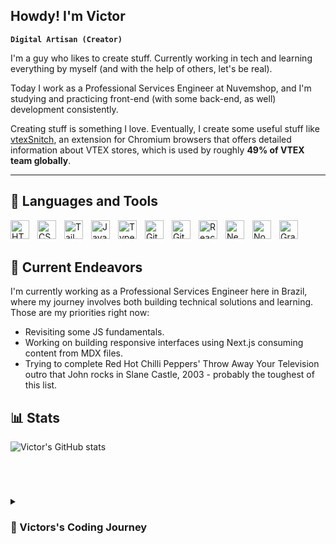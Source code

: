 ## Howdy! I'm Victor

**`Digital Artisan (Creator)`**



I'm a guy who likes to create stuff. Currently working in tech and learning everything by myself (and with the help of others, let's be real). 

Today I work as a Professional Services Engineer at Nuvemshop, and I'm studying and practicing front-end (with some back-end, as well) development consistently.

Creating stuff is something I love. Eventually, I create some useful stuff like [vtexSnitch](https://chromewebstore.google.com/detail/vtexsnitch/ppkpkhgopkfhngdnkkdlnndfnalekjpd "vtexSnitch"), an extension for Chromium browsers that offers detailed information about VTEX stores, which is used by roughly **49% of VTEX team globally**.

---

## 🧰 Languages and Tools

<img align="left" alt="HTML" width="30px" style="padding-right:10px;" src="https://cdn.jsdelivr.net/gh/devicons/devicon/icons/html5/html5-plain.svg" />
<img align="left" alt="CSS" width="30px" style="padding-right:10px;" src="https://cdn.jsdelivr.net/gh/devicons/devicon/icons/css3/css3-plain.svg" />
<img align="left" alt="TailwindCSS" width="30px" style="padding-right:10px;" src="https://cdn.jsdelivr.net/gh/devicons/devicon@latest/icons/tailwindcss/tailwindcss-original.svg" />
<img align="left" alt="JavaScript" width="30px" style="padding-right:10px;" src="https://cdn.jsdelivr.net/gh/devicons/devicon/icons/javascript/javascript-plain.svg" />
<img align="left" alt="TypeScript" width="30px" style="padding-right:10px;" src="https://cdn.jsdelivr.net/gh/devicons/devicon/icons/typescript/typescript-plain.svg" />
<img align="left" alt="Git" width="30px" style="padding-right:10px;" src="https://cdn.jsdelivr.net/gh/devicons/devicon/icons/git/git-original.svg" />
<img align="left" alt="GitHub" width="30px" style="padding-right:10px;" src="https://cdn.jsdelivr.net/gh/devicons/devicon/icons/github/github-original.svg" />
<img align="left" alt="React" width="30px" style="padding-right:10px;" src="https://cdn.jsdelivr.net/gh/devicons/devicon/icons/react/react-original.svg" />
<img align="left" alt="Next.js" width="30px" style="padding-right:10px;" src="https://cdn.jsdelivr.net/gh/devicons/devicon/icons/nextjs/nextjs-original.svg" />        
<img align="left" alt="NodeJS" width="30px" style="padding-right:10px;" src="https://cdn.jsdelivr.net/gh/devicons/devicon/icons/nodejs/nodejs-original.svg" />
<img align="left" alt="GraphQL" width="30px" style="padding-right:10px;" src="https://cdn.jsdelivr.net/gh/devicons/devicon/icons/graphql/graphql-plain.svg" />
<br />
<br />     



## 🔭 Current Endeavors 

I'm currently working as a Professional Services Engineer here in Brazil, where my journey involves both building technical solutions and learning. Those are my priorities right now:

- Revisiting some JS fundamentals.
- Working on building responsive interfaces using Next.js consuming content from MDX files.
- Trying to complete Red Hot Chilli Peppers' Throw Away Your Television outro that John rocks in Slane Castle, 2003 - probably the toughest of this list.

## 📊 Stats

![Victor's GitHub stats](https://github-readme-stats.vercel.app/api?username=rheav&show_icons=true&theme=default)

<!-- ![GitHub Streak](https://streak-stats.demolab.com?user=rheav&theme=ambient_gradient &border_radius=4.5) -->
<br />

#

<details>
 <summary><h3>🎢 Victors's Coding Journey</h3></summary>

I started working with programming at the end of my degree. I was finishing my degree in Environmental Engineering, where I had very little experience with programming in general, and I decided that I wanted to learn how to program in order to create a website and make money online - well, *we gotta get paid, amirite?*  

My first completed project was a website in which I created the planets of the solar system via CSS and calculated the weight of the person on each planet. Everything worked in a way that, thinking about it now, I don't even know how.

But I was very happy and saw that "creating things" was something valuable to me.

So I started learning about HTML, CSS and JS, and went to work for a software house that developed e-commerces in Magento - but I went to work on the sales team - and the sales team was only me.

I always kept studying, and after I started working at VTEX I had to improve myself to keep up with the pace of work. I focused more on JavaScript, APIs (both REST and GraphQL), and more recently on React.js and Node.js. Now working at Nuvemshop I need to think more holistic in how the solution will work, which makes me study more about back-end, database set-ups and performance an reliability of proposed solutions.

Nowadays, I study every day and do the iCodeThis.com and Codante.io challenges frequently to hone my skills, especially when it comes to creating beautiful interfaces.

And, as I said earlier, also create a lot of small projects to learn better about topics I studied recently.

Coding is where I can be the creator that, deep down, we all feel we are.

I'll get there.
</details>
